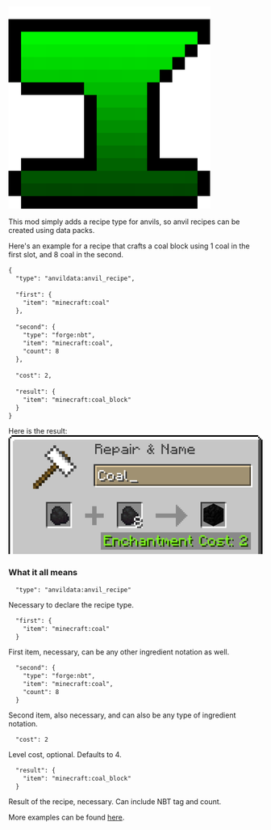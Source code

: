 ![](logo.png)

This mod simply adds a recipe type for anvils, so anvil recipes can be created using data packs.

Here's an example for a recipe that crafts a coal block using 1 coal in the first slot, and 8 coal in the second.

```
{
  "type": "anvildata:anvil_recipe",

  "first": {
    "item": "minecraft:coal"
  },

  "second": {
    "type": "forge:nbt",
    "item": "minecraft:coal",
    "count": 8
  },

  "cost": 2,

  "result": {
    "item": "minecraft:coal_block"
  }
}
```

Here is the result:
![](pictures/coal_example.png)

### What it all means
```
  "type": "anvildata:anvil_recipe"
```
Necessary to declare the recipe type.

```
  "first": {
    "item": "minecraft:coal"
  }
```
First item, necessary, can be any other ingredient notation as well.

```
  "second": {
    "type": "forge:nbt",
    "item": "minecraft:coal",
    "count": 8
  }
```
Second item, also necessary, and can also be any type of ingredient notation.

```
  "cost": 2
```
Level cost, optional. Defaults to 4.

```
  "result": {
    "item": "minecraft:coal_block"
  }
```
Result of the recipe, necessary. Can include NBT tag and count.

More examples can be found [here](https://github.com/eutropius225/AnvilData/tree/master/src/test/resources/assets/anvildata/recipes "Example Recipes").